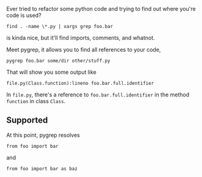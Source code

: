 Ever tried to refactor some python code and trying to find out where you're
code is used?

    find . -name \*.py | xargs grep foo.bar

is kinda nice, but it'll find imports, comments, and whatnot.

Meet pygrep, it allows you to find all references to your code,

    pygrep foo.bar some/dir other/stuff.py

That will show you some output like

    file.py(Class.function):lineno foo.bar.full.identifier

In `file.py`, there's a reference to `foo.bar.full.identifier` in the method
`function` in class `Class`.

Supported
---------
At this point, pygrep resolves

    from foo import bar

and

    from foo import bar as baz
